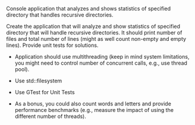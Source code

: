 Console application that analyzes and shows statistics of specified directory that handles recursive directories.

Create the application that will analyze and show statistics of specified directory that will handle recursive directories. It should print number of files and total number of lines (might as well count non-empty and empty lines). Provide unit tests for solutions.

- Application should use multithreading (keep in mind system limitations, you might need to control number of concurrent calls, e.g., use thread pool).

- Use std::filesystem

- Use GTest for Unit Tests

- As a bonus, you could also count words and letters and provide performance benchmarks (e.g., measure the impact of using the different number of threads).